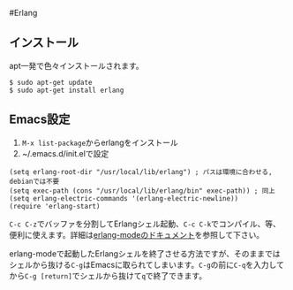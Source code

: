 #Erlang

## インストール

apt一発で色々インストールされます。

```
$ sudo apt-get update
$ sudo apt-get install erlang
```

## Emacs設定

1. `M-x list-package`からerlangをインストール
2. ~/.emacs.d/init.elで設定

```
(setq erlang-root-dir "/usr/local/lib/erlang") ; パスは環境に合わせる, debianでは不要
(setq exec-path (cons "/usr/local/lib/erlang/bin" exec-path)) ; 同上
(setq erlang-electric-commands '(erlang-electric-newline))
(require 'erlang-start)
```

`C-c C-z`でバッファを分割してErlangシェル起動、`C-c C-k`でコンパイル、等、便利に使えます。詳細は[erlang-modeのドキュメント](http://erlang.org/doc/man/erlang.el.html)を参照して下さい。

erlang-modeで起動したErlangシェルを終了させる方法ですが、そのままではシェルから抜ける`C-g`はEmacsに取られてしまいます。`C-g`の前に`C-q`を入力してから`C-g [return]`でシェルから抜けて`q`で終了できます。
